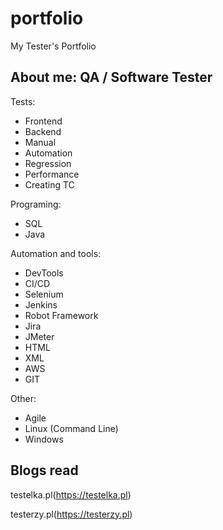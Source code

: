 # portfolio
My Tester's Portfolio
## About me: QA / Software Tester
Tests:
- Frontend
- Backend
- Manual
- Automation
- Regression
- Performance
- Creating TC

Programing:
- SQL
- Java

Automation and tools:
- DevTools
- CI/CD
- Selenium
- Jenkins
- Robot Framework
- Jira
- JMeter
- HTML
- XML
- AWS
- GIT

Other:
- Agile
- Linux (Command Line)
- Windows

## Blogs read
testelka.pl(https://testelka.pl)

testerzy.pl(https://testerzy.pl)



